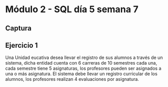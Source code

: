 # Módulo 2 - SQL día 5 semana 7

## Captura

## Ejercicio 1
Una Unidad eucativa desea llevar el registro de sus alumnos a través de un sistema, dicha entidad cuenta con 6 carreras de 10 semestres cada una, cada semestre tiene 5 asignaturas, los profesores pueden ser asignados a una o más asignatura. El sistema debe llevar un registro curricular de los alumnos, los profesores realizan 4 evaluaciones por asignatura.